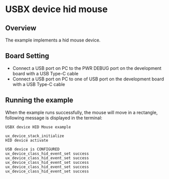 # USBX device hid mouse

## Overview

The example implements a hid mouse device. 

## Board Setting

- Connect a USB port on PC to the PWR DEBUG port on the development board with a USB Type-C cable
- Connect a USB port on PC to one of USB port on the development board with a USB Type-C cable

## Running the example

When the example runs successfully, the mouse will move in a rectangle, following message is displayed in the terminal:
```console
USBX device HID Mouse example

ux_device_stack_initialize
HID device activate

USB device is CONFIGURED
ux_device_class_hid_event_set success
ux_device_class_hid_event_set success
ux_device_class_hid_event_set success
ux_device_class_hid_event_set success
ux_device_class_hid_event_set success
```
